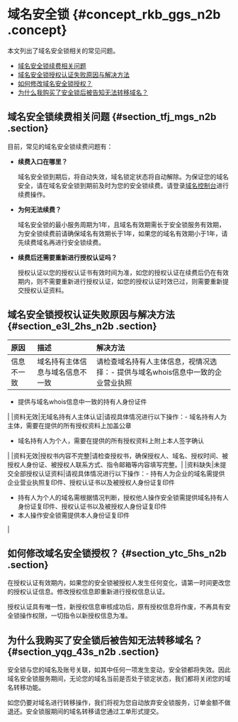 # 域名安全锁 {#concept_rkb_ggs_n2b .concept}

本文列出了域名安全锁相关的常见问题。

-   [域名安全锁续费相关问题](#section_tfj_mgs_n2b)
-   [域名安全锁授权认证失败原因与解决方法](#section_e3l_2hs_n2b)
-   [如何修改域名安全锁授权？](#section_ytc_5hs_n2b)
-   [为什么我购买了安全锁后被告知无法转移域名？](#section_yqg_43s_n2b)

## 域名安全锁续费相关问题 {#section_tfj_mgs_n2b .section}

目前，常见的域名安全锁续费问题有：

-   **续费入口在哪里？**

    域名安全锁到期后，将自动失效，域名锁定状态将自动解除。为保证您的域名安全，请在域名安全锁到期前及时为您的安全锁续费。请登录[域名控制台](https://dc.console.aliyun.com/)进行续费操作。

-   **为何无法续费？**

    域名安全锁的最小服务周期为1年，且域名有效期需长于安全锁服务有效期，为安全锁续费前请确保域名有效期长于1年，如果您的域名有效期小于1年，请先续费域名再进行安全锁续费。

-   **续费后还需要重新进行授权认证吗？**

    授权认证以您的授权认证书有效时间为准，如您的授权认证在续费后仍在有效期内，则不需要重新进行授权认证，如您的授权认证时效已过，则需要重新提交授权认证资料。


## 域名安全锁授权认证失败原因与解决方法 {#section_e3l_2hs_n2b .section}

|原因|描述|解决方法|
|:-|:-|:---|
|信息不一致|域名持有主体信息与域名信息不一致|请检查域名持有人主体信息，视情况选择：-   提供与域名whois信息中一致的企业营业执照
-   提供与域名whois信息中一致的持有人身份证件

|
|资料无效|无域名持有人主体认证|请视具体情况进行以下操作：-   域名持有人为主体，需要在提供的所有授权资料上加盖公章
-   域名持有人为个人，需要在提供的所有授权资料上附上本人签字确认

|
|资料无效|授权书内容不完整|请检查授权书，确保授权人、域名、授权时间、被授权人身份证、被授权人联系方式、指令邮箱等内容填写完整。|
|资料缺失|未提交全部授权认证资料|请视具体情况进行以下操作：-   持有人为企业的域名需提供企业营业执照复印件、授权认证书以及被授权人身份证复印件
-   持有人为个人的域名需根据情况判断，授权他人操作安全锁需提供域名持有人身份证复印件、授权认证书以及被授权人身份证复印件
-   本人操作安全锁需提供本人身份证复印件

|

## 如何修改域名安全锁授权？ {#section_ytc_5hs_n2b .section}

在授权认证有效期内，如果您的安全锁被授权人发生任何变化，请第一时间更改您的授权认证信息。修改授权信息即重新进行授权信息认证。

授权认证具有唯一性，新授权信息审核成功后，原有授权信息将作废，不再具有安全锁操作权限，一切指令以新授权信息为准。

## 为什么我购买了安全锁后被告知无法转移域名？ {#section_yqg_43s_n2b .section}

安全锁与您的域名及账号关联，如其中任何一项发生变动，安全锁都将失效。因此域名安全锁服务期间，无论您的域名当前是否处于锁定状态，我们都将关闭您的域名转移功能。

如您仍要对域名进行转移操作，我们将视为您自动放弃安全锁服务，订单金额不做退还。安全锁服期间的域名转移请您通过工单形式提交。

